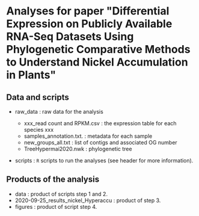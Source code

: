 # Analyses for paper "Differential Expression on Publicly Available RNA-Seq Datasets Using Phylogenetic Comparative Methods to Understand Nickel Accumulation in Plants"

## Data and scripts

* raw_data : raw data for the analysis
	* xxx_read count and RPKM.csv : the expression table for each species xxx
	* samples_annotation.txt.     : metadata for each sample
	* new_groups_all.txt          : list of contigs and associated OG number
	* TreeHypermai2020.nwk        : phylogenetic tree

* scripts  : `R` scripts to run the analyses (see header for more information).

## Products of the analysis

* data                                : product of scripts step 1 and 2.
* 2020-09-25_results_nickel_Hyperaccu : product of step 3.
* figures                             : product of script step 4.